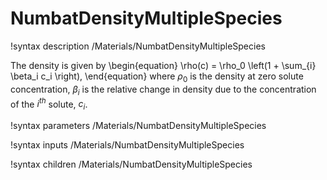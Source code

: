 # NumbatDensityMultipleSpecies

!syntax description /Materials/NumbatDensityMultipleSpecies

The density is given by
\begin{equation}
\rho(c) = \rho_0 \left(1 + \sum_{i} \beta_i c_i \right),
\end{equation}
where $\rho_0$ is the density at zero solute concentration, $\beta_i$ is the relative change in density due to the concentration of the $i^{th}$ solute, $c_i$.

!syntax parameters /Materials/NumbatDensityMultipleSpecies

!syntax inputs /Materials/NumbatDensityMultipleSpecies

!syntax children /Materials/NumbatDensityMultipleSpecies

